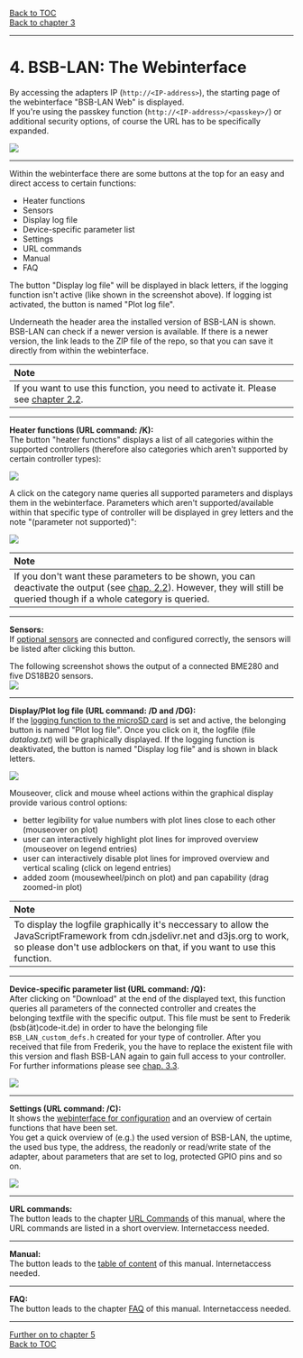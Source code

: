 [Back to TOC](toc.md)  
[Back to chapter 3](chap03.md)    
   
---  
    
# 4. BSB-LAN: The Webinterface

By accessing the adapters IP (`http://<IP-address>`), the starting page of the webinterface "BSB-LAN Web" is displayed.  
If you're using the passkey function (`http://<IP-address>/<passkey>/`) or additional security options, of course the URL has to be specifically expanded.  
   
<img src="https://raw.githubusercontent.com/1coderookie/BSB-LPB-LAN_EN/master/docs/pics/webinterface_home_new.png">  
   
---  
   
Within the webinterface there are some buttons at the top for an easy and direct access to certain functions:  
- Heater functions  
- Sensors  
- Display log file  
- Device-specific parameter list  
- Settings  
- URL commands  
- Manual  
- FAQ  

The button "Display log file" will be displayed in black letters, if the logging function isn't active (like shown in the screenshot above). If logging ist activated, the button is named "Plot log file".   
   
Underneath the header area the installed version of BSB-LAN is shown.  
BSB-LAN can check if a newer version is available. If there is a newer version, the link leads to the ZIP file of the repo, so that you can save it directly from within the webinterface.  

| Note |
|:-----|
| If you want to use this function, you need to activate it. Please see [chapter 2.2](chap02.md#22-configuration). |

   
---  
   
**Heater functions (URL command: /K):**  
The button "heater functions" displays a list of all categories within the supported controllers (therefore also categories which aren't supported by certain controller types):  
   
<img src="https://raw.githubusercontent.com/1coderookie/BSB-LPB-LAN_EN/master/docs/pics/webinterface_categories.png">  
   
A click on the category name queries all supported parameters and displays them in the webinterface. Parameters which aren't supported/available within that specific type of controller will be displayed in grey letters and the note "(parameter not supported)":    
    
<img src="https://raw.githubusercontent.com/1coderookie/BSB-LPB-LAN_EN/master/docs/pics/webinterface_category-c1.png">
    
| Note |
|:-----|
| If you don't want these parameters to be shown, you can deactivate the output (see [chap. 2.2](chap02.md#22-configuration)). However, they will still be queried though if a whole category is queried. | 
    
---  
    
**Sensors:**  
If [optional sensors](chap07.md#71-usage-of-optional-sensors-dht22-ds18b20-bme280) are connected and configured correctly, the sensors will be listed after clicking this button.  
   
The following screenshot shows the output of a connected BME280 and five DS18B20 sensors.     
<img src="https://raw.githubusercontent.com/1coderookie/BSB-LPB-LAN_EN/master/docs/pics/sensoren.png">
    
   
---  
   
**Display/Plot log file (URL command: /D and /DG):**  
If the [logging function to the microSD card](chap06.md#61-logging-data) is set and active, the belonging button is named "Plot log file". Once you click on it, the logfile (file *datalog.txt*) will be graphically displayed. If the logging function is deaktivated, the button is named "Display log file" and is shown in black letters.  
   
<img src="https://raw.githubusercontent.com/1coderookie/BSB-LPB-LAN_EN/master/docs/pics/webinterface_log_graph_en.png">   
  
Mouseover, click and mouse wheel actions within the graphical display provide various control options:
- better legibility for value numbers with plot lines close to each other (mouseover on plot)  
- user can interactively highlight plot lines for improved overview (mouseover on legend entries)  
- user can interactively disable plot lines for improved overview and vertical scaling (click on legend entries)  
- added zoom (mousewheel/pinch on plot) and pan capability (drag zoomed-in plot)  
  
| Note |
|:-------|
| To display the logfile graphically it's neccessary to allow the JavaScriptFramework from cdn.jsdelivr.net and d3js.org to work, so please don't use adblockers on that, if you want to use this function. |  
  
---  
      
**Device-specific parameter list (URL command: /Q):**  
After clicking on "Download" at the end of the displayed text, this function queries all parameters of the connected controller and creates the belonging textfile with the specific output. This file must be sent to Frederik (bsb(ät)code-it.de) in order to have the belonging file `BSB_LAN_custom_defs.h` created for your type of controller. After you received that file from Frederik, you the have to replace the existent file with this version and flash BSB-LAN again to gain full access to your controller. For further informations please see [chap. 3.3](chap03.md#33-create-device-specific-parameter-list).  
   
<img src="https://raw.githubusercontent.com/1coderookie/BSB-LPB-LAN_EN/master/docs/pics/QD_en.png">
   
---     
   
**Settings (URL command: /C):**  
It shows the [webinterface for configuration](chap02.md#221-configuration-via-webinterface) and an overview of certain functions that have been set.  
You get a quick overview of (e.g.) the used version of BSB-LAN, the uptime, the used bus type, the address, the readonly or read/write state of the adapter, about parameters that are set to log, protected GPIO pins and so on.  
   
<img src="https://raw.githubusercontent.com/1coderookie/BSB-LPB-LAN_EN/master/docs/pics/webconfig_settings_screenshot_en.png">

   
---  
   
**URL commands:**  
The button leads to the chapter [URL Commands](chap05.md#51-url-commands) of this manual, where the URL commands are listed in a short overview. Internetaccess needed.  
   
---  
   
**Manual:**  
The button leads to the [table of content](toc.md) of this manual. Internetaccess needed.   
   
---  
   
**FAQ:**  
The button leads to the chapter [FAQ](chap15.md) of this manual. Internetaccess needed.  
   

---  
   
[Further on to chapter 5](chap05.md)      
[Back to TOC](toc.md)   

    

